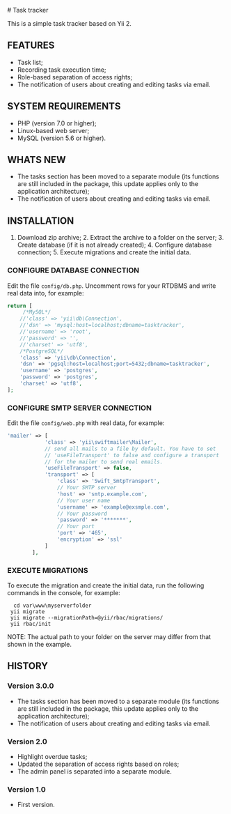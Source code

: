 ﻿﻿﻿﻿# Task trackerThis is a simple task tracker based on Yii 2.## FEATURES - Task list; - Recording task execution time; - Role-based separation of access rights; - The notification of users about creating and editing tasks via email.## SYSTEM REQUIREMENTS - PHP (version 7.0 or higher); - Linux-based web server; - MySQL (version 5.6 or higher). ## WHATS NEW - The tasks section has been moved to a separate module (its functions are still included in the package, this update applies only to the application architecture); - The notification of users about creating and editing tasks via email.## INSTALLATION 1. Download zip archive; 2. Extract the archive to a folder on the server; 3. Create database (if it is not already created); 4. Configure database connection; 5. Execute migrations and create the initial data.### CONFIGURE DATABASE CONNECTIONEdit the file `config/db.php`. Uncomment rows for your RTDBMS and write real data into, for example:```phpreturn [     /*MySQL*/    //'class' => 'yii\db\Connection',    //'dsn' => 'mysql:host=localhost;dbname=tasktracker',    //'username' => 'root',    //'password' => '',    //'charset' => 'utf8',    /*PostgreSQL*/    'class' => 'yii\db\Connection',    'dsn' => 'pgsql:host=localhost;port=5432;dbname=tasktracker',    'username' => 'postgres',    'password' => 'postgres',    'charset' => 'utf8',];```### CONFIGURE SMTP SERVER CONNECTIONEdit the file `config/web.php` with real data, for example:```php'mailer' => [            'class' => 'yii\swiftmailer\Mailer',            // send all mails to a file by default. You have to set            // 'useFileTransport' to false and configure a transport            // for the mailer to send real emails.            'useFileTransport' => false,            'transport' => [                'class' => 'Swift_SmtpTransport',                // Your SMTP server                'host' => 'smtp.example.com',                // Your user name                'username' => 'example@exsmple.com',                // Your password                'password' => '*******',                // Your port                'port' => '465',                'encryption' => 'ssl'            ]        ],```### EXECUTE MIGRATIONSTo execute the migration and create the initial data, run the following commands in the console, for example: ```   cd var\www\myserverfolder  yii migrate  yii migrate --migrationPath=@yii/rbac/migrations/  yii rbac/init ```NOTE: The actual path to your folder on the server may differ from that shown in the example.## HISTORY### Version 3.0.0 - The tasks section has been moved to a separate module (its functions are still included in the package, this update applies only to the application architecture); - The notification of users about creating and editing tasks via email.### Version 2.0 - Highlight overdue tasks; - Updated the separation of access rights based on roles; - The admin panel is separated into a separate module. ### Version 1.0 - First version.